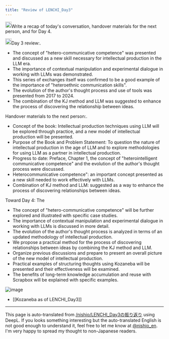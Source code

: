 ```yaml
---
title: "Review of LENCHI_Day3"
---
```


<img src='https://scrapbox.io/api/pages/nishio-en/nishio/icon' alt='nishio.icon' height="19.5"/>Write a recap of today's conversation, handover materials for the next person, and for Day 4.

<img src='https://scrapbox.io/api/pages/nishio-en/claude/icon' alt='claude.icon' height="19.5"/>Day 3 review:.
- The concept of "hetero-communicative competence" was presented and discussed as a new skill necessary for intellectual production in the LLM era.
- The importance of contextual manipulation and experimental dialogue in working with LLMs was demonstrated.
- This series of exchanges itself was confirmed to be a good example of the importance of "heteroethnic communication skills".
- The evolution of the author's thought process and use of tools was presented from 2017 to 2024.
- The combination of the KJ method and LLM was suggested to enhance the process of discovering the relationship between ideas.

Handover materials to the next person:.
- Concept of the book: Intellectual production techniques using LLM will be explored through practice, and a new model of intellectual production will be presented.
- Purpose of the Book and Problem Statement: To question the nature of intellectual production in the age of LLM and to explore methodologies for using LLM as a partner in intellectual production.
- Progress to date: Preface, Chapter 1, the concept of "heterointelligent communicative competence" and the evolution of the author's thought process were discussed.
- Heterocommunicative competence": an important concept presented as a new skill needed to work effectively with LLMs.
- Combination of KJ method and LLM: suggested as a way to enhance the process of discovering relationships between ideas.

Toward Day 4: The
- The concept of "hetero-communicative competence" will be further explored and illustrated with specific case studies.
- The importance of contextual manipulation and experimental dialogue in working with LLMs is discussed in more detail.
- The evolution of the author's thought process is analyzed in terms of an updated methodology of intellectual production.
- We propose a practical method for the process of discovering relationships between ideas by combining the KJ method and LLM.
- Organize previous discussions and prepare to present an overall picture of the new model of intellectual production.
- Practical examples of structuring thoughts using Kozaneba will be presented and their effectiveness will be examined.
- The benefits of long-term knowledge accumulation and reuse with Scrapbox will be explained with specific examples.

![image](https://gyazo.com/58f4ea609b1f6dd08cdfed69fd739da9/thumb/1000)

- [[Kozaneba as of LENCHI_Day3]]



---
This page is auto-translated from [/nishio/LENCHI_Day3の振り返り](https://scrapbox.io/nishio/LENCHI_Day3の振り返り) using DeepL. If you looks something interesting but the auto-translated English is not good enough to understand it, feel free to let me know at [@nishio_en](https://twitter.com/nishio_en). I'm very happy to spread my thought to non-Japanese readers.